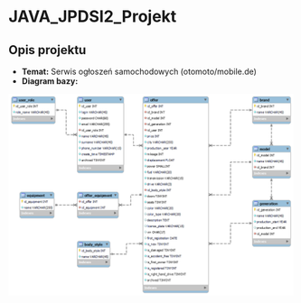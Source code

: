 # JAVA_JPDSI2_Projekt

## Opis projektu

* **Temat:** Serwis ogłoszeń samochodowych (otomoto/mobile.de)
* **Diagram bazy:** 

![DB Diagram](/sql/diagram.png)

